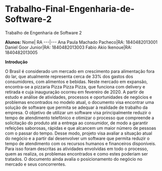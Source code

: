 # Trabalho-Final-Engenharia-de-Software-2
Trabalho de Engenharia de Software 2

**__Alunos:__**
 Nome| RA
 ---|---
 Ana Paula Machado Pacheco|RA: 1840482013001
 Daniel Goor Junior|RA: 1840482013003
 Fabio Akio Ikenoue|RA: 1840482013005
 
 **__Introdução__**
 
 O Brasil é considerado um mercado em crescimento para alimentação fora do lar, que atualmente representa cerca de 33% dos gastos dos consumidores, com alimentos e bebidas. Neste mercado em expansão, encontra-se a pizzaria Pizza Pizza Pizza, que funciona com delivery e retirada e cuja inauguração ocorreu em fevereiro de 2020. 
A partir de estudo e análise de atividades, processos e oportunidades de negócios e problemas encontrados no modelo atual, o documento visa encontrar uma solução de software que permita se adequar à realidade de trabalho da empresa.
O objetivo de utilizar um software visa principalmente reduzir o tempo de atendimento telefônico e otimizar o processo que compreende a solicitação do produto até a entrega ao consumidor, de modo a garantir refeições saborosas, rápidas e que alcancem um maior número de pessoas com o passar do tempo.
Desse modo,  projeto visa avaliar a situação atual do negócio e a partir daí desenvolver um software que permita reduzir o tempo de atendimento com os recursos humanos e financeiros disponíveis. Para isso foram descritas as atividades envolvidas em todo o processo, quem as realiza, os problemas encontrados e como estes poderiam ser tratados. O documento ainda avalia o posicionamento do negócio no mercado e seus concorrentes.





